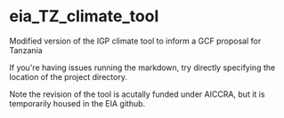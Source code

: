 # eia_TZ_climate_tool
Modified version of the IGP climate tool to inform a GCF proposal for Tanzania

If you're having issues running the markdown, try directly specifying the location of the project directory.

Note the revision of the tool is acutally funded under AICCRA, but it is temporarily housed in the EIA github.
